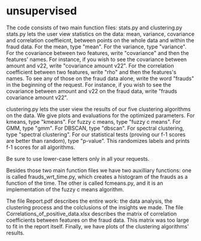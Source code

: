 # unsupervised
The code consists of two main function files: stats.py and clustering.py
stats.py lets the user view statistics on the data: mean, variance, covariance and correlation coeffieicnt, between points on the whole data and within the fraud data.
For the mean, type "mean".
For the variance, type "variance".
For the covariance between two features, write "covariance" and then the features' names.
For instance, if you wish to see the covariance between amount and v22, write "covariance amount v22".
For the correlation coefficient between two features, write "rho" and then the features's names.
To see any of those on the fraud data alone, write the word "frauds" in the beginning of the request.
For instance, if you wish to see the covariance between amount and v22 on the fraud data, write "frauds covariance amount v22".

clustering.py lets the user view the results of our five clustering algorithms on the data. We give plots and evaluations for the optimized parameters.
For kmeans, type "kmeans".
For fuzzy c means, type "fuzzy c means".
For GMM, type "gmm".
For DBSCAN, type "dbscan".
For spectral clustering, type "spectral clustering".
For our statistical tests (proving our f-1 scores are better than random), type "p-value". This randomizes labels and prints f-1 scores for all algorithms.

Be sure to use lower-case letters only in all your requests.

Besides those two main function files we have two auxilliary functions: one is called frauds_wrt_time.py, which creates a histogram of the frauds as a function of the time. The other is called fcmeans.py, and it is an implementation of the fuzzy c means algorithm.

The file Report.pdf describes the entire work: the data analysis, the clustering process and the colclusions of the insights we made.
The file Correlations_of_positive_data.xlsx describes the matrix of correlation coefficients between features on the fraud data. This matrix was too large to fit in the report itself.
Finally, we have plots of the clustering algorithms' results.
